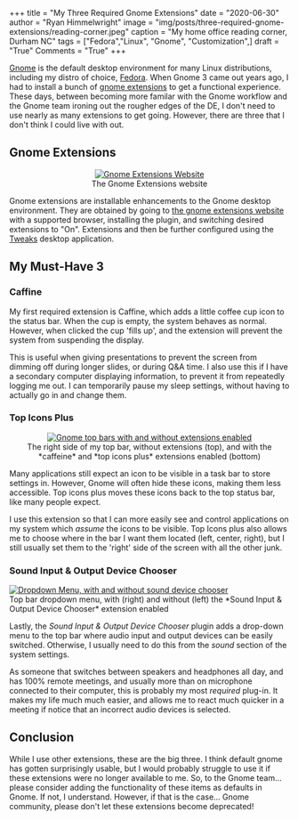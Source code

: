 +++
title   = "My Three Required Gnome Extensions"
date    = "2020-06-30"
author  = "Ryan Himmelwright"
image   = "img/posts/three-required-gnome-extensions/reading-corner.jpeg"
caption = "My home office reading corner, Durham NC"
tags    = ["Fedora","Linux", "Gnome", "Customization",]
draft   = "True"
Comments = "True"
+++

[Gnome](https://www.gnome.org) is the default desktop environment for many
Linux distributions, including my distro of choice,
[Fedora](https://getfedora.org). When Gnome 3 came out years ago, I had to
install a bunch of [gnome extensions](https://extensions.gnome.org) to get a
functional experience. These days, between becoming more familar with the Gnome
workflow and the Gnome team ironing out the rougher edges of the DE, I don't
need to use nearly as many extensions to get going. However, there are three
that I don't think I could live with out.

<!--more-->

## Gnome Extensions

<center>
<a href="/img/posts/three-required-gnome-extensions/gnome-extensions.png">
<img alt="Gnome Extensions Website" src="/img/posts/three-required-gnome-extensions/gnome-extensions.png" style="max-width: 100%;"/></a>
<div class="caption">The Gnome Extensions website</div>
</center>

Gnome extensions are installable enhancements to the Gnome desktop environment.
They are obtained by going to [the gnome extensions
website](https://extensions.gnome.org) with a supported browser, installing the
plugin, and switching desired extensions to "On". Extensions and then be
further configured using the
[Tweaks](https://wiki.gnome.org/action/show/Apps/Tweaks?action=show&redirect=Apps%2FGnomeTweakTool)
desktop application.

## My Must-Have 3


### Caffine

My first required extension is Caffine, which adds a little coffee cup icon to
the status bar. When the cup is empty, the system behaves as normal. However,
when clicked the cup 'fills up', and the extension will prevent the system from
suspending the display.

This is useful when giving presentations to prevent the screen from dimming off
during longer slides, or during Q&A time. I also use this if I have a secondary
computer displaying information, to prevent it from repeatedly logging me out. I
can temporarily pause my sleep settings, without having to actually go
in and change them.

### Top Icons Plus
<center>
<a href="/img/posts/three-required-gnome-extensions/top-bars.png">
<img alt="Gnome top bars with and without extensions enabled" src="/img/posts/three-required-gnome-extensions/top-bars.png" style="max-width: 100%;"/></a>
<div class="caption">The right side of my top bar, without extensions (top),
and with the *caffeine* and *top icons plus* extensions enabled (bottom)</div>
</center>

Many applications still expect an icon to be visible in a task bar to store
settings in. However, Gnome will often hide these icons, making them less
accessible. Top icons plus moves these icons back to the top status bar, like
many people expect.

I use this extension so that I can more easily see and control applications on
my system which *assume* the icons to be visible. Top Icons plus also allows me
to choose where in the bar I want them located (left, center, right), but I
still usually set them to the 'right' side of the screen with all the other
junk.


### Sound Input & Output Device Chooser

<a href="/img/posts/three-required-gnome-extensions/drop-downs.png">
<img alt="Dropdown Menu, with and without sound device chooser" src="/img/posts/three-required-gnome-extensions/drop-downs.png" style="max-width: 100%;"/></a>
<div class="caption">Top bar dropdown menu, with (right) and without (left) the
*Sound Input & Output Device Chooser* extension enabled</div>
</center>

Lastly, the *Sound Input & Output Device Chooser* plugin adds a drop-down menu
to the top bar where audio input and output devices can be easily switched.
Otherwise, I usually need to do this from the *sound* section of the system
settings.

As someone that switches between speakers and headphones all day, and has 100%
remote meetings, and usually more than on microphone connected to their
computer, this is probably my most *required* plug-in. It makes my life much
much easier, and allows me to react much quicker in a meeting if notice that an
incorrect audio devices is selected.

## Conclusion

While I use other extensions, these are the big three. I think default gnome
has gotten surprisingly usable, but I would probably struggle to use it if
these extensions were no longer available to me.  So, to the Gnome team...
please consider adding the functionality of these items as defaults in Gnome.
If not, I understand. However, if that is the case... Gnome community, please
don't let these extensions become deprecated!
